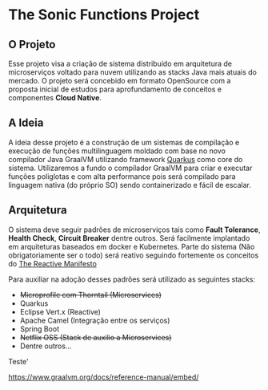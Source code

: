 # The Sonic Functions Project


## O Projeto

Esse projeto visa a criação de sistema distribuído em arquitetura de microserviços voltado para nuvem utilizando as stacks Java mais atuais do mercado. O projeto será concebido em formato OpenSource com a proposta inicial de estudos para aprofundamento de conceitos e componentes **Cloud Native**.

## A Ideia

A ideia desse projeto é a construção de um sistemas de compilação e execução de funções multilinguagem moldado com base no novo compilador Java GraalVM utilizando framework [Quarkus](https://quarkus.io/) como core do sistema. Utilizaremos a fundo o compilador GraalVM para criar e executar funções poliglotas e com alta performance pois será compilado para linguagem nativa (do próprio SO) sendo containerizado e fácil de escalar.


## Arquitetura

O sistema deve seguir padrões de microserviços tais como **Fault Tolerance**, **Health Check**, **Circuit Breaker** dentre outros.
Será facilmente implantado em arquiteturas baseados em docker e Kubernetes. Parte do sistema (Não obrigatoriamente ser o todo) será reativo seguindo fortemente os conceitos do  [The Reactive Manifesto](https://www.reactivemanifesto.org/)

Para auxiliar na adoção desses padrões será utilizado as seguintes stacks:

* ~~Microprofile com Thorntail (Microservices)~~
* Quarkus 
* Eclipse Vert.x (Reactive)
* Apache Camel (Integração entre os serviços)
* Spring Boot
* ~~Netflix OSS (Stack de auxilio a Microservices)~~
* Dentre outros...


Teste'


https://www.graalvm.org/docs/reference-manual/embed/